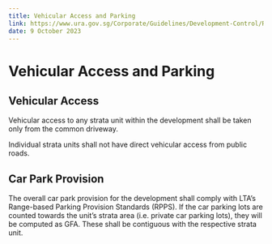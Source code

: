 ```yaml
---
title: Vehicular Access and Parking
link: https://www.ura.gov.sg/Corporate/Guidelines/Development-Control/Residential/Strata-Landed-Housing/Vehicular-Access-Parking
date: 9 October 2023
---
```


# Vehicular Access and Parking

## Vehicular Access

Vehicular access to any strata unit within the development shall be taken only from the common driveway.

Individual strata units shall not have direct vehicular access from public roads.

## Car Park Provision

The overall car park provision for the development shall comply with LTA’s Range-based Parking Provision Standards (RPPS). If the car parking lots are counted towards the unit’s strata area (i.e. private car parking lots), they will be computed as GFA. These shall be contiguous with the respective strata unit.


